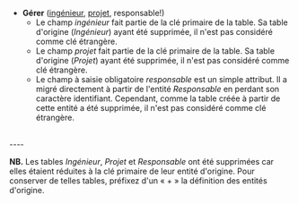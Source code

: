 - **Gérer** (<u>ingénieur</u>, <u>projet</u>, responsable!)
  - Le champ _ingénieur_ fait partie de la clé primaire de la table. Sa table d'origine (_Ingénieur_) ayant été supprimée, il n'est pas considéré comme clé étrangère.
  - Le champ _projet_ fait partie de la clé primaire de la table. Sa table d'origine (_Projet_) ayant été supprimée, il n'est pas considéré comme clé étrangère.
  - Le champ à saisie obligatoire _responsable_ est un simple attribut. Il a migré directement à partir de l'entité _Responsable_ en perdant son caractère identifiant. Cependant, comme la table créée à partir de cette entité a été supprimée, il n'est pas considéré comme clé étrangère.
<br>
----


**NB.** Les tables _Ingénieur_, _Projet_ et _Responsable_ ont été supprimées car elles étaient réduites à la clé primaire de leur entité d'origine. Pour conserver de telles tables, préfixez d'un « + » la définition des entités d'origine.
